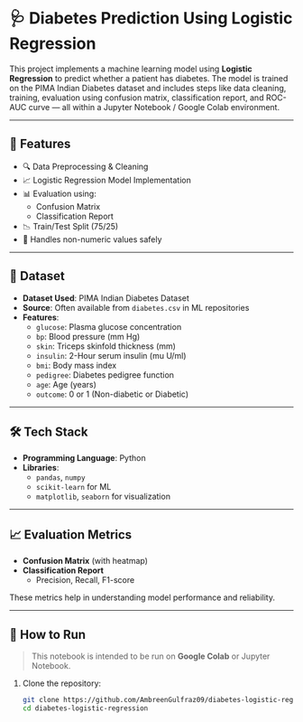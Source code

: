 # 🩺 Diabetes Prediction Using Logistic Regression

This project implements a machine learning model using **Logistic Regression** to predict whether a patient has diabetes. The model is trained on the PIMA Indian Diabetes dataset and includes steps like data cleaning, training, evaluation using confusion matrix, classification report, and ROC-AUC curve — all within a Jupyter Notebook / Google Colab environment.

---

## 🚀 Features

- 🔍 Data Preprocessing & Cleaning
- 📈 Logistic Regression Model Implementation
- 📊 Evaluation using:
  - Confusion Matrix
  - Classification Report
- 📉 Train/Test Split (75/25)
- 🧼 Handles non-numeric values safely

---

## 🧠 Dataset

- **Dataset Used**: PIMA Indian Diabetes Dataset
- **Source**: Often available from `diabetes.csv` in ML repositories
- **Features**:
  - `glucose`: Plasma glucose concentration
  - `bp`: Blood pressure (mm Hg)
  - `skin`: Triceps skinfold thickness (mm)
  - `insulin`: 2-Hour serum insulin (mu U/ml)
  - `bmi`: Body mass index
  - `pedigree`: Diabetes pedigree function
  - `age`: Age (years)
  - `outcome`: 0 or 1 (Non-diabetic or Diabetic)

---

## 🛠️ Tech Stack

- **Programming Language**: Python
- **Libraries**:
  - `pandas`, `numpy`
  - `scikit-learn` for ML
  - `matplotlib`, `seaborn` for visualization

---

## 📈 Evaluation Metrics

- **Confusion Matrix** (with heatmap)
- **Classification Report**
  - Precision, Recall, F1-score

These metrics help in understanding model performance and reliability.

---

## 📂 How to Run

> This notebook is intended to be run on **Google Colab** or Jupyter Notebook.

1. Clone the repository:
   ```bash
   git clone https://github.com/AmbreenGulfraz09/diabetes-logistic-regression.git
   cd diabetes-logistic-regression
